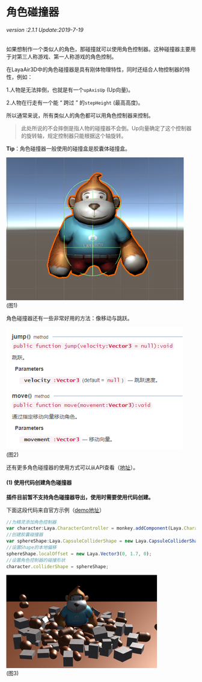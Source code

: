 # 角色碰撞器

###### *version :2.1.1   Update:2019-7-19*

如果想制作一个类似人的角色，那碰撞就可以使用角色控制器。这种碰撞器主要用于对第三人称游戏、第一人称游戏的角色控制。

在LayaAir3D中的角色碰撞器是具有刚体物理特性，同时还结合人物控制器的特性，例如：

1.人物是无法摔倒，也就是有一个`upAxisUp` (Up向量)。

2.人物在行走有一个能 “ 跨过 ” 的`stepHeight` (最高高度)。

所以通常来说，所有类似人的角色都可以用角色控制器来控制。

> 此处所说的不会摔倒是指人物的碰撞器不会倒。Up向量确定了这个控制器的旋转轴，规定控制器只能根据这个轴旋转。

**Tip**：角色碰撞器一般使用的碰撞盒是胶囊体碰撞盒。

![](img/1.png)<br>(图1)

角色碰撞器还有一些非常好用的方法：像移动与跳跃。

![](img/2.png)<br>(图2)

还有更多角色碰撞器的使用方式可以从API查看（[地址](https://layaair.ldc.layabox.com/api2/Chinese/index.html?category=Core&class=laya.d3.physics.CharacterController)）。

#### (1) 使用代码创建角色碰撞器

**插件目前暂不支持角色碰撞器导出，使用时需要使用代码创建。**

下面这段代码来自官方示例（[demo地址](https://layaair.ldc.layabox.com/demo2/?language=ch&category=3d&group=Physics3D&name=PhysicsWorld_Character)）

```typescript
//为精灵添加角色控制器
var character:Laya.CharacterController = monkey.addComponent(Laya.CharacterController);
//创建胶囊碰撞器
var sphereShape:Laya.CapsuleColliderShape = new Laya.CapsuleColliderShape(1.0, 3.4);
//设置Shape的本地偏移
sphereShape.localOffset = new Laya.Vector3(0, 1.7, 0);
//设置角色控制器的碰撞形状
character.colliderShape = sphereShape;
```

![](img/3.png)<br>(图3)

